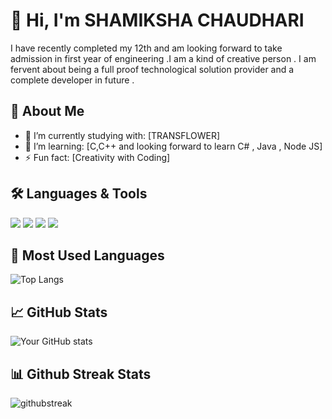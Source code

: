 # 👋 Hi, I'm SHAMIKSHA CHAUDHARI 

I have recently completed my 12th and am looking forward to  take admission in first year of engineering .I am a kind of creative person . I am fervent about being a full proof technological solution provider and a complete developer in future .  

## 🚀 About Me

- 🔭 I’m currently studying with: [TRANSFLOWER]
- 🌱 I’m learning: [C,C++ and looking forward to learn C# , Java , Node JS]
- ⚡ Fun fact: [Creativity with Coding]


## 🛠 Languages & Tools

<p align="left">
  <img src="https://img.shields.io/badge/C-00599C?style=for-the-badge&logo=c&logoColor=white"/>
  <img src="https://img.shields.io/badge/C++-00599C?style=for-the-badge&logo=c%2B%2B&logoColor=white"/>
  <img src="https://img.shields.io/badge/Git-F05032?style=for-the-badge&logo=git&logoColor=white"/>
  <img src="https://img.shields.io/badge/GitHub-181717?style=for-the-badge&logo=github&logoColor=white"/>
</p>

## 👀 Most Used Languages 

![Top Langs](https://github-readme-stats.vercel.app/api/top-langs/?username=nikitabansode05&layout=compact)

## 📈 GitHub Stats

![Your GitHub stats](https://github-readme-stats.vercel.app/api?username=nikitabansode05&show_icons=true&hide_title=true)

## 📊 Github Streak Stats 

![githubstreak](https://streak-stats.demolab.com?user=nikitabansode05&theme=highcontrast&border_radius=5.4)


